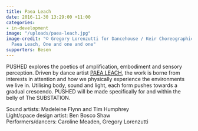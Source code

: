 ```yaml
---
title: Paea Leach
date: 2016-11-30 13:29:00 +11:00
categories:
- in-development
image: "/uploads/paea-leach.jpg"
image-credit: "© Gregory Lorenzutti for Dancehouse / Keir Choreographic Award 2016.
  Paea Leach, One and one and one"
supporters: Besen
---
```


PUSHED explores the poetics of amplification, embodiment and sensory perception. Driven by dance artist [PAEA LEACH](http://www.paealeach.com), the work is borne from interests in attention and how we physically experience the environments we live in. Utilising body, sound and light, each form pushes towards a gradual crescendo. PUSHED will be made specifically for and within the belly of The SUBSTATION. 

Sound artists: Madeleine Flynn and Tim Humphrey<br>
Light/space design artist: Ben Bosco Shaw<br>
Performers/dancers: Caroline Meaden, Gregory Lorenzutti  
